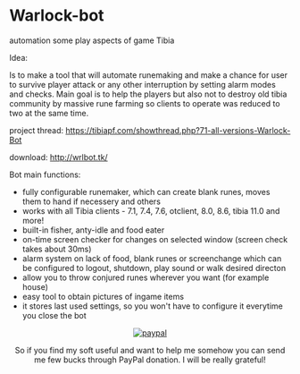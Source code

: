 # Warlock-bot
automation some play aspects of game Tibia
 
 
 
Idea:

Is to make a tool that will automate runemaking and make a chance for user to survive player attack or any other interruption by setting alarm modes and checks. Main goal is to help the players but also not to destroy old tibia community by massive rune farming so clients to operate was reduced to two at the same time.

project thread:      https://tibiapf.com/showthread.php?71-all-versions-Warlock-Bot

download:      http://wrlbot.tk/

Bot main functions:
*   fully configurable runemaker, which can create blank runes, moves them to hand if necessery and others
*   works with all Tibia clients - 7.1, 7.4, 7.6, otclient, 8.0, 8.6, tibia 11.0 and more!
*   built-in fisher, anty-idle and food eater
*   on-time screen checker for changes on selected window (screen check takes about 30ms)
*   alarm system on lack of food, blank runes or screenchange which can be configured to logout, shutdown, play sound or walk desired directon
*   allow you to throw conjured runes wherever you want (for example house)
*   easy tool to obtain pictures of ingame items
*   it stores last used settings, so you won't have to configure it everytime you close the bot


 <center>
 
 [![paypal](https://www.paypalobjects.com/en_US/i/btn/btn_donateCC_LG.gif)](https://www.paypal.com/cgi-bin/webscr?cmd=_s-xclick&hosted_button_id=C9FXNFELYMDH8)
 
  So if you find my soft useful and want to help me somehow you can send me few bucks through PayPal donation. I will be really grateful! 
  
  </center>
